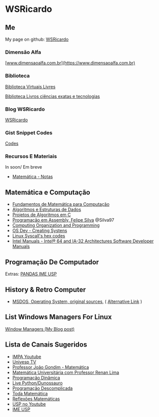 # WSRicardo

<!--
**wsricardo/wsricardo** is a ✨ _special_ ✨ repository because its `README.md` (this file) appears on your GitHub profile.
Here are some ideas to get you started:
- 🔭 I’m currently working on ...
- 🌱 I’m currently learning ...
- 👯 I’m looking to collaborate on ...
- 🤔 I’m looking for help with ...
- 💬 Ask me about ...
- 📫 How to reach me: ...
- 😄 Pronouns: ...
- ⚡ Fun fact: ...
-->


## Me

My page on github: [WSRicardo](https://wsricardo.github.io)

### Dimensão Alfa

[www.dimensaoalfa.com.br](https://www.dimensaoalfa.com.br)


### Biblioteca

[Biblioteca Virtuais Livres](https://wsricardo.blogspot.com/p/biblioteca-virtuais.html)

[Biblioteca Livros ciências exatas e tecnologias](https://wsricardo.blogspot.com/2022/02/biblioteca-exatec-livros-gratuitos-em.html)

### Blog WSRicardo

[WSRicardo](https://wsricardo.blogspot.com)

### Gist Snippet Codes

[Codes](https://gist.github.com/wsricardo)

### Recursos E Materiais

In soon/ Em breve

* [Matemática - Notas ](https://github.com/wsricardo/matematica)

## Matemática e Computação

* [Fundamentos de Matemática para Computação](https://wsricardo.blogspot.com/2023/09/fundamentos-de-matematica-para.html)
* [Algoritmos e Estruturas de Dados](https://algoritmosempython.com.br/)
* [Projetos de Algoritmos em C](https://www.ime.usp.br/~pf/algoritmos/index.html)
* [Programação em Assembly, Felipe Silva](https://mentebinaria.gitbook.io/assembly/) @Silva97
* [Computing Organization and Programming](https://cs.lmu.edu/~ray/classes/sp/)
* [OS Dev - Creating Systens](https://wiki.osdev.org/Main_Page)
* [Linux Syscall's hex codes](https://filippo.io/linux-syscall-table/)
* [Intel Manuals - Intel® 64 and IA-32 Architectures Software Developer Manuals ](https://www.intel.com/content/www/us/en/developer/articles/technical/intel-sdm.html)


## Programação De Computador

Extras: [PANDAS IME USP](https://panda.ime.usp.br/)

## History & Retro Computer

- [MSDOS, Operating System, original sources](https://github.com/microsoft/MS-DOS), ( [Alternative Link](https://github.com/CodesFork/MS-DOS) )


## List Windows Managers For Linux

[Window Managers (My Blog post)](https://wsricardo.blogspot.com/2023/06/gerenciadores-de-janelas-windows.html)


## Lista de Canais Sugeridos

* [IMPA Youtube](https://www.youtube.com/c/impabr)
* [Univesp TV](https://www.youtube.com/user/univesptv)
* [Professor João Gondim - Matemática](https://www.youtube.com/@JoaoGondim)
* [Matemática Universitária com Professor Renan Lima](https://www.youtube.com/@matematicauniversitariaRenan)
* [Programação Dinâmica](https://www.youtube.com/c/Programa%C3%A7%C3%A3oDin%C3%A2mica)
* [Live Python/Dunossauro](https://www.youtube.com/@Dunossauro)
* [Programação Descomplicada](https://www.youtube.com/user/progdescomplicada)
* [Toda Matemática](https://www.youtube.com/c/GustavoViegascurso)
* [Reflexões Matemáticas](https://www.youtube.com/c/Reflex%C3%B5esMatem%C3%A1ticasDrDilbertoJ%C3%BAnior)
* [USP no Youtube](https://www.youtube.com/c/CanalUSP)
* [IME USP](https://www.ime.usp.br/)

